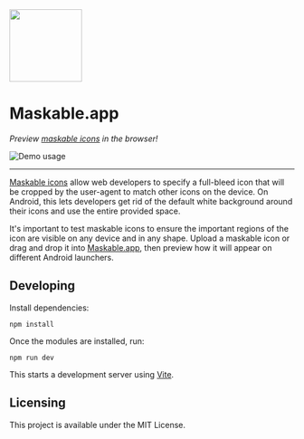 <img src="favicon/favicon_196.png" width="128" height="128" alt="">

# Maskable.app

_Preview
[maskable icons](https://css-tricks.com/maskable-icons-android-adaptive-icons-for-your-pwa/)
in the browser!_

![Demo usage](.github/maskable-demo.gif)

---

[Maskable icons](https://www.w3.org/TR/appmanifest/#examples-of-masks) allow web
developers to specify a full-bleed icon that will be cropped by the user-agent
to match other icons on the device. On Android, this lets developers get rid of
the default white background around their icons and use the entire provided
space.

It's important to test maskable icons to ensure the important regions of the
icon are visible on any device and in any shape. Upload a maskable icon or drag
and drop it into [Maskable.app](https://maskable.app), then preview how it will
appear on different Android launchers.

## Developing

Install dependencies:

```shell
npm install
```

Once the modules are installed, run:

```shell
npm run dev
```

This starts a development server using [Vite](https://vitejs.dev/).

## Licensing

This project is available under the MIT License.
